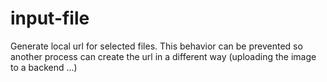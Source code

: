 # input-file

Generate local url for selected files.
This behavior can be prevented so another process can create the url in a different way (uploading the image to a backend ...)